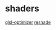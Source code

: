 # shaders

[glsl-optimizer](https://github.com/aras-p/glsl-optimizer)
[reshade](https://github.com/crosire/reshade)
